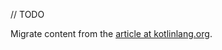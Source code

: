 [//]: # (title: Next steps)

// TODO

Migrate content from the [article at kotlinlang.org](https://kotlinlang.org/docs/multiplatform-mobile-wrap-up.html).
